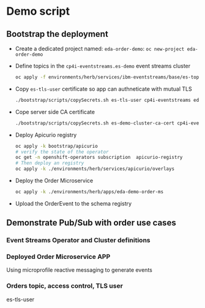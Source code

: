 # Demo script

## Bootstrap the deployment

* Create a dedicated project named: `eda-order-demo`: `oc new-project eda-order-demo`
* Define topics in the `cp4i-eventstreams.es-demo` event streams cluster

    ```sh
    oc apply -f environments/herb/services/ibm-eventstreams/base/es-topics.yaml
    ```
* Copy `es-tls-user` certificate so app can authneticate with mutual TLS

    ```sh
    ./bootstrap/scripts/copySecrets.sh es-tls-user cp4i-eventstreams eda-order-demo
    ```
* Cope server side CA certificate

    ```sh
    ./bootstrap/scripts/copySecrets.sh es-demo-cluster-ca-cert cp4i-eventstreams eda-order-demo
    ```
* Deploy Apicurio registry

    ```sh
    oc apply -k bootstrap/apicurio
    # verify the state of the operator
    oc get -n openshift-operators subscription  apicurio-registry
    # Then deploy an registry
    oc apply -k ./environments/herb/services/apicurio/overlays
    ```

* Deploy the Order Microservice

    ```sh
    oc apply -k ./environments/herb/apps/eda-demo-order-ms
    ```

* Upload the OrderEvent to the schema registry

## Demonstrate Pub/Sub with order use cases

### Event Streams Operator and Cluster definitions

### Deployed Order Microservice APP 

Using microprofile reactive messaging to generate events

### Orders topic, access control, TLS user

es-tls-user